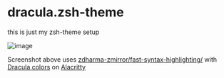 # dracula.zsh-theme
this is just my zsh-theme setup

![image](https://user-images.githubusercontent.com/8370058/144261245-78a8f652-f04d-4005-b7cb-0c32aff79c92.png)

Screenshot above uses [zdharma-zmirror/fast-syntax-highlighting/](https://github.com/zdharma-zmirror/fast-syntax-highlighting/) with [Dracula colors](https://github.com/dracula/alacritty/) on [Alacritty](https://github.com/alacritty/alacritty)
